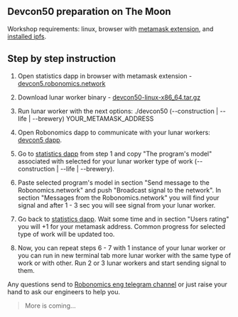 Devcon50 preparation on The Moon
--------------------------------

Workshop requirements: linux, browser with [metamask extension](https://metamask.io/), and [installed ipfs](https://docs.ipfs.io/guides/guides/install/).

## Step by step instruction

1. Open statistics dapp in browser with metamask extension - [devcon5.robonomics.network](http://devcon5.robonomics.network)

2. Download lunar worker binary - [devcon50-linux-x86_64.tar.gz
](https://github.com/airalab/devcon5/releases/download/v1-rc1/devcon50-linux-x86_64.tar.gz)

3. Run lunar worker with the next options:
./devcon50 (--construction | --life | --brewery) YOUR_METAMASK_ADDRESS

4. Open Robonomics dapp to communicate with your lunar workers: [devcon5 dapp](https://dapp.robonomics.network/#/lighthouse/devcon50.lighthouse.5.robonomics.eth).

5. Go to [statistics dapp](http://devcon5.robonomics.network) from step 1 and copy "The program's model" associated with selected for your lunar worker type of work (--construction | --life | --brewery).

6. Paste selected program's model in section "Send message to the Robonomics.network" and push "Broadcast signal to the network". In section "Messages from the Robonomics.network" you will find your signal and after 1 - 3 sec you will see signal from your lunar worker.

7. Go back to [statistics dapp](http://devcon5.robonomics.network). Wait some time and in section "Users rating" you will +1 for  your metamask address. Common progress for selected type of work will be updated too.

8. Now, you can repeat steps 6 - 7 with 1 instance of your lunar worker or you can run in new terminal tab more lunar worker with the same type of work or with other. Run 2 or 3 lunar workers and start sending signal to them.  

Any questions send to [Robonomics eng telegram channel](https://aira.life/chat) or just raise your hand to ask our engineers to help you.

> More is coming...
